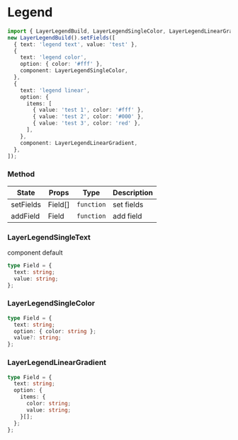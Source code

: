 # Legend

```ts
import { LayerLegendBuild, LayerLegendSingleColor, LayerLegendLinearGradient } from '@hungpvq/vue-map-layer';
new LayerLegendBuild().setFields([
  { text: 'legend text', value: 'test' },
  {
    text: 'legend color',
    option: { color: '#fff' },
    component: LayerLegendSingleColor,
  },
  {
    text: 'legend linear',
    option: {
      items: [
        { value: 'test 1', color: '#fff' },
        { value: 'test 2', color: '#000' },
        { value: 'test 3', color: 'red' },
      ],
    },
    component: LayerLegendLinearGradient,
  },
]);
```

### Method

| State     | Props   | Type       | Description |
| --------- | ------- | ---------- | ----------- |
| setFields | Field[] | `function` | set fields  |
| addField  | Field   | `function` | add field   |

### LayerLegendSingleText

component default

```ts
type Field = {
  text: string;
  value: string;
};
```

### LayerLegendSingleColor

```ts
type Field = {
  text: string;
  option: { color: string };
  value?: string;
};
```

### LayerLegendLinearGradient

```ts
type Field = {
  text: string;
  option: {
    items: {
      color: string;
      value: string;
    }[];
  };
};
```
